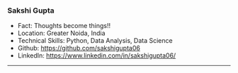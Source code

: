 ### Sakshi Gupta
- Fact: Thoughts become things!!
- Location: Greater Noida, India
- Technical Skills: Python, Data Analysis, Data Science
- Github: https://github.com/sakshigupta06
- LinkedIn: https://www.linkedin.com/in/sakshigupta06/
***
